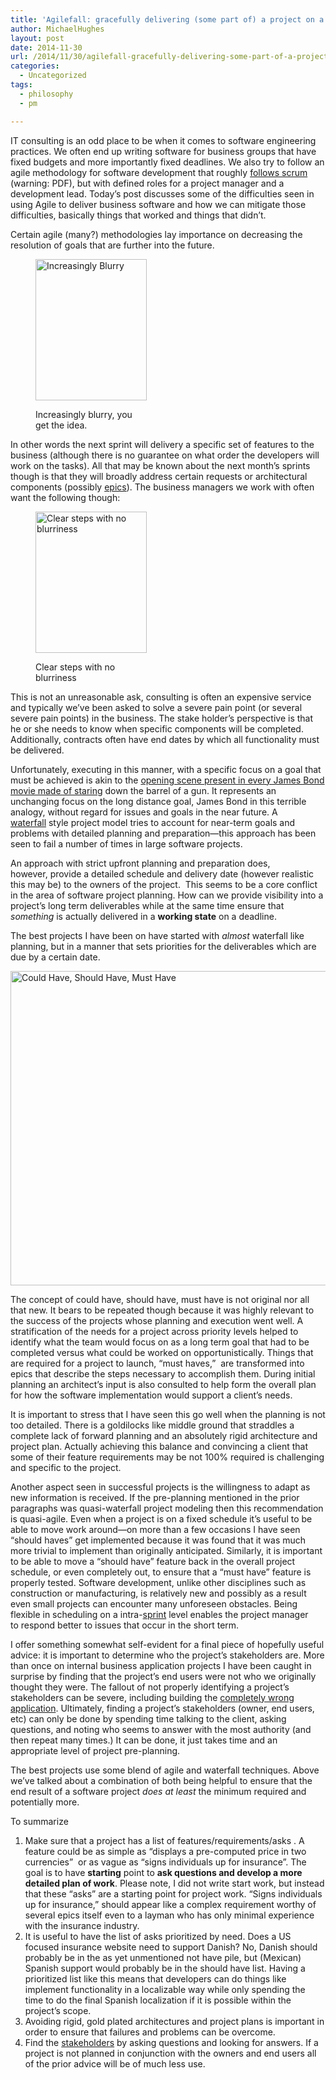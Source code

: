 ```yaml
---
title: 'Agilefall: gracefully delivering (some part of) a project on a fixed deadline'
author: MichaelHughes
layout: post
date: 2014-11-30
url: /2014/11/30/agilefall-gracefully-delivering-some-part-of-a-project-on-a-fixed-deadline/
categories:
  - Uncategorized
tags:
  - philosophy
  - pm

---
```

IT consulting is an odd place to be when it comes to software engineering practices. We often end up writing software for business groups that have fixed budgets and more importantly fixed deadlines. We also try to follow an agile methodology for software development that roughly [follows scrum][1] (warning: PDF), but with defined roles for a project manager and a development lead. Today’s post discusses some of the difficulties seen in using Agile to deliver business software and how we can mitigate those difficulties, basically things that worked and things that didn’t.

<!--more-->

Certain agile (many?) methodologies lay importance on decreasing the resolution of goals that are further into the future.<figure id="attachment_66" style="width: 178px" class="wp-caption aligncenter">

[<img class="size-full wp-image-66" src="http://codinginthetrenches.com/wp-content/uploads/2014/03/blurry-steps.png" alt="Increasingly Blurry" width="178" height="226" />][2]<figcaption class="wp-caption-text">Increasingly blurry, you get the idea.</figcaption></figure> 

In other words the next sprint will delivery a specific set of features to the business (although there is no guarantee on what order the developers will work on the tasks). All that may be known about the next month’s sprints though is that they will broadly address certain requests or architectural components (possibly [epics][3]). The business managers we work with often want the following though:<figure id="attachment_67" style="width: 178px" class="wp-caption aligncenter">

[<img class="size-full wp-image-67" src="http://codinginthetrenches.com/wp-content/uploads/2014/03/clear-steps.png" alt="Clear steps with no blurriness" width="178" height="226" />][4]<figcaption class="wp-caption-text">Clear steps with no blurriness</figcaption></figure> 

This is not an unreasonable ask, consulting is often an expensive service and typically we&#8217;ve been asked to solve a severe pain point (or several severe pain points) in the business. The stake holder&#8217;s perspective is that he or she needs to know when specific components will be completed. Additionally, contracts often have end dates by which all functionality must be delivered. 

Unfortunately, executing in this manner, with a specific focus on a goal that must be achieved is akin to the [opening scene present in every James Bond movie made of staring][5] down the barrel of a gun. It represents an unchanging focus on the long distance goal, James Bond in this terrible analogy, without regard for issues and goals in the near future. A [waterfall][6] style project model tries to account for near-term goals and problems with detailed planning and preparation—this approach has been seen to fail a number of times in large software projects.

An approach with strict upfront planning and preparation does, however, provide a detailed schedule and delivery date (however realistic this may be) to the owners of the project.  This seems to be a core conflict in the area of software project planning. How can we provide visibility into a project’s long term deliverables while at the same time ensure that _something_ is actually delivered in a **working state** on a deadline.

The best projects I have been on have started with _almost_ waterfall like planning, but in a manner that sets priorities for the deliverables which are due by a certain date.

[<img class="aligncenter wp-image-284 size-full" src="http://codinginthetrenches.com/wp-content/uploads/2014/11/should-could-must.png" alt="Could Have, Should Have, Must Have" width="557" height="503" />][7]

The concept of could have, should have, must have is not original nor all that new. It bears to be repeated though because it was highly relevant to the success of the projects whose planning and execution went well. A stratification of the needs for a project across priority levels helped to identify what the team would focus on as a long term goal that had to be completed versus what could be worked on opportunistically. Things that are required for a project to launch, “must haves,”  are transformed into epics that describe the steps necessary to accomplish them. During initial planning an architect’s input is also consulted to help form the overall plan for how the software implementation would support a client’s needs.

It is important to stress that I have seen this go well when the planning is not too detailed. There is a goldilocks like middle ground that straddles a complete lack of forward planning and an absolutely rigid architecture and project plan. Actually achieving this balance and convincing a client that some of their feature requirements may be not 100% required is challenging and specific to the project.

Another aspect seen in successful projects is the willingness to adapt as new information is received. If the pre-planning mentioned in the prior paragraphs was quasi-waterfall project modeling then this recommendation is quasi-agile. Even when a project is on a fixed schedule it’s useful to be able to move work around—on more than a few occasions I have seen “should haves” get implemented because it was found that it was much more trivial to implement than originally anticipated. Similarly, it is important to be able to move a “should have” feature back in the overall project schedule, or even completely out, to ensure that a “must have” feature is properly tested. Software development, unlike other disciplines such as construction or manufacturing, is relatively new and possibly as a result even small projects can encounter many unforeseen obstacles. Being flexible in scheduling on a intra-[sprint][8] level enables the project manager to respond better to issues that occur in the short term.

I offer something somewhat self-evident for a final piece of hopefully useful advice: it is important to determine who the project’s stakeholders are. More than once on internal business application projects I have been caught in surprise by finding that the project’s end users were not who we originally thought they were. The fallout of not properly identifying a project’s stakeholders can be severe, including building the [completely wrong application][9]. Ultimately, finding a project’s stakeholders (owner, end users, etc) can only be done by spending time talking to the client, asking questions, and noting who seems to answer with the most authority (and then repeat many times.) It can be done, it just takes time and an appropriate level of project pre-planning.

The best projects use some blend of agile and waterfall techniques. Above we&#8217;ve talked about a combination of both being helpful to ensure that the end result of a software project _does at least_ the minimum required and potentially more.

To summarize

  1. Make sure that a project has a list of features/requirements/asks . A feature could be as simple as “displays a pre-computed price in two currencies”  or as vague as “signs individuals up for insurance”. The goal is to have **starting** point to **ask questions and develop a more detailed plan of work**. Please note, I did not write start work, but instead that these “asks” are a starting point for project work. “Signs individuals up for insurance,” should appear like a complex requirement worthy of several epics itself even to a layman who has only minimal experience with the insurance industry.
  2. It is useful to have the list of asks prioritized by need. Does a US focused insurance website need to support Danish? No, Danish should probably be in the as yet unmentioned not have pile, but (Mexican) Spanish support would probably be in the should have list. Having a prioritized list like this means that developers can do things like implement functionality in a localizable way while only spending the time to do the final Spanish localization if it is possible within the project’s scope.
  3. Avoiding rigid, gold plated architectures and project plans is important in order to ensure that failures and problems can be overcome.
  4. Find the [stakeholders][10] by asking questions and looking for answers. If a project is not planned in conjunction with the owners and end users all of the prior advice will be of much less use.

 [1]: https://www.scrum.org/Portals/0/Documents/Scrum%20Guides/2013/Scrum-Guide.pdf
 [2]: http://codinginthetrenches.com/wp-content/uploads/2014/03/blurry-steps.png
 [3]: http://www.solutionsiq.com/agile-glossary/epic/
 [4]: http://codinginthetrenches.com/wp-content/uploads/2014/03/clear-steps.png
 [5]: https://www.youtube.com/watch?v=tyUkIjDO1-E
 [6]: http://en.wikipedia.org/wiki/Waterfall_model
 [7]: http://codinginthetrenches.com/wp-content/uploads/2014/11/should-could-must.png
 [8]: http://scrummethodology.com/scrum-sprint/
 [9]: http://www.projectcartoon.com/cartoon/2
 [10]: http://en.wikipedia.org/wiki/Project_stakeholder
